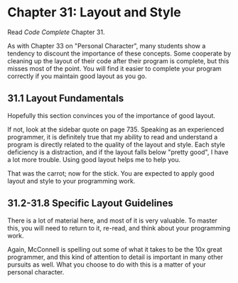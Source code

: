 # Chapter 31: Layout and Style

Read *Code Complete* Chapter 31.

As with Chapter 33 on "Personal Character", many students show a tendency to discount the importance of these concepts. Some cooperate by cleaning up the layout of their code after their program is complete, but this misses most of the point. You will find it easier to complete your program correctly if you maintain good layout as you go.

## 31.1 Layout Fundamentals

Hopefully this section convinces you of the importance of good layout.

If not, look at the sidebar quote on page 735. Speaking as an experienced programmer, it is definitely true that my ability to read and understand a program is directly related to the quality of the layout and style. Each style deficiency is a distraction, and if the layout falls below "pretty good", I have a lot more trouble. Using good layout helps me to help you.

That was the carrot; now for the stick. You are expected to apply good layout and style to your programming work.

## 31.2-31.8 Specific Layout Guidelines

There is a lot of material here, and most of it is very valuable. To master this, you will need to return to it, re-read, and think about your programming work.

Again, McConnell is spelling out some of what it takes to be the 10x great programmer, and this kind of attention to detail is important in many other pursuits as well. What you choose to do with this is a matter of your personal character.


